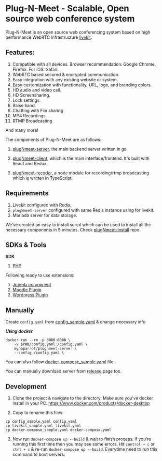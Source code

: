 # Plug-N-Meet - Scalable, Open source web conference system

Plug-N-Meet is an open source web conferencing system based on high performance WebRTC
infrastructure [livekit](https://github.com/livekit/livekit-server).

## Features:

1) Compatible with all devices. Browser recommendation: Google Chrome, Firefox. For iOS: Safari.
2) WebRTC based secured & encrypted communication.
3) Easy integration with any existing website or system.
4) Easy customization with functionality, URL, logo, and branding colors.
5) HD audio and video call.
6) HD Screensharing.
7) Lock settings.
8) Raise hand.
9) Chatting with File sharing.
10) MP4 Recordings.
11) RTMP Broadcasting

And many more!

The components of Plug-N-Meet are as follows:

1) [plugNmeet-server](https://github.com/mynaparrot/plugNmeet-server), the main backend server written in go.

2) [plugNmeet-client](https://github.com/mynaparrot/plugNmeet-client), which is the main interface/frontend. It's built
   with React and Redux.

3) [plugNmeet-recoder](https://github.com/mynaparrot/plugNmeet-recoder), a node module for recording/rtmp broadcasting
   which is written in TypeScript.

## Requirements

1) Livekit configured with Redis.
2) `plugNmeet-server` configured with same Redis instance using for livekit.
3) Mariadb server for data storage.

We've created an easy to install script which can be used to install all the necessary components in 5 minutes.
Check [plugNmeet-install](https://github.com/mynaparrot/plugNmeet-install) repo.

## SDKs & Tools

**SDK**

1) [PHP](https://github.com/mynaparrot/plugNmeet-php-sdk)

Following ready to use extensions:

1) [Joomla component](https://github.com/mynaparrot/plugNmeet-joomla)
2) [Moodle Plugin](https://github.com/mynaparrot/plugNmeet-moodle)
3) [Wordpress Plugin](https://github.com/mynaparrot/plugNmeet-wordpress)

## Manually

Create `config.yaml`
from [config_sample.yaml](https://raw.githubusercontent.com/mynaparrot/plugNmeet-server/main/config_sample.yaml) &
change necessary info

***Using docker***

```
docker run --rm -p 8080:8080 \
    -v $PWD/config.yaml:/config.yaml \
    mynaparrot/plugnmeet-server \
    --config /config.yaml \
```

You can also
follow [docker-compose_sample.yaml](https://raw.githubusercontent.com/mynaparrot/plugNmeet-server/main/docker-compose_sample.yaml)
file.

You can manually download server from [release](https://github.com/mynaparrot/plugNmeet-server/releases) page too.

## Development

1) Clone the project & navigate to the directory. Make sure you've docker install in your
   PC. https://www.docker.com/products/docker-desktop

2) Copy to rename this files:

```
cp config_sample.yaml config.yaml
cp livekit_sample.yaml livekit.yaml
cp docker-compose_sample.yaml docker-compose.yaml
```

3) Now run `docker-compose up --build` & wait to finish process. If you're running this first time then you may see some
   errors. Hit `control + c` or `ctrl + c` & re-run `docker-compose up --build`. Everytime need to run this command to
   boot servers.
